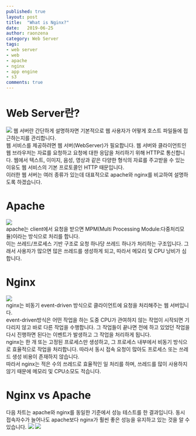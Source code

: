 ```yaml
---
published: true
layout: post
title:  "What is Nginx?"
date:   2019-06-25
author: raonzena 
category: Web Server
tags:
- web server
- web
- apache
- nginx
- app engine
- s3
comments: true
---
```



# Web Server란?
![](https://mdn.mozillademos.org/files/8659/web-server.svg)
웹 서버란 간단하게 설명하자면 기본적으로 웹 사용자가 어떻게 호스트 파일들에 접근하는지를 관리합니다.  
웹 서비스를 제공하려면 웹 서버(WebServer)가 필요합니다. 웹 서버와 클라이언트인 웹 브라우저는 자료를 요청하고 요청에 대한 응답을 처리하기 위해 HTTP로 통신합니다. 웹에서 텍스트, 이미지, 음성, 영상과 같은 다양한 형식의 자료를 주고받을 수 있는 이유도 웹 서비스의 기본 프로토콜인 HTTP 때문입니다.  
이러한 웹 서버는 여러 종류가 있는데 대표적으로 apache와 nginx를 비교하여 설명하도록 하겠습니다.
  

# Apache
![](https://upload.wikimedia.org/wikipedia/commons/thumb/d/db/Apache_Software_Foundation_Logo_%282016%29.svg/512px-Apache_Software_Foundation_Logo_%282016%29.svg.png)  
apache는 client에서 요청을 받으면 MPM(Multi Processing Module:다중처리모듈)이라는 방식으로 처리를 합니다.  
이는 쓰레드/프로세스 기반 구조로 요청 하나당 쓰레드 하나가 처리하는 구조입니다. 그래서 사용자가 많으면 많은 쓰레드를 생성하게 되고, 따라서 메모리 및 CPU 낭비가 심합니다.  
  
# Nginx
![](https://www.nginx.com/wp-content/uploads/2018/08/NGINX-logo-rgb-large.png)  
nginx는 비동기 event-driven 방식으로 클라이언트에 요청을 처리해주는 웹 서버입니다.  
event-driven방식은 어떤 작업을 하는 도중 CPU가 관여하지 않는 작업이 시작되면 기다리지 않고 바로 다른 작업을 수행합니다. 그 작업들이 끝나면 전에 하고 있었던 작업을 다시 진행하면 된다는 이벤트가 발생하고 그 작업을 처리하게 됩니다.  
nginx는 한 개 또는 고정된 프로세스만 생성하고, 그 프로세스 내부에서 비동기 방식으로 효율적으로 작업을 처리합니다. 따라서 동시 접속 요청이 많아도 프로세스 또는 쓰레드 생성 비용이 존재하지 않습니다.  
따라서 nginx는 적은 수의 쓰레드로 효율적인 일 처리를 하며, 쓰레드를 많이 사용하지 않기 때문에 메모리 및 CPU소모도 적습니다.  
  
# Nginx vs Apache
다음 차트는 apache와 nginx를 동일한 기준에서 성능 테스트를 한 결과입니다. 동시 접속자수가 늘어나도 apache보다 nginx가 훨씬 좋은 성능을 유지하고 있는 것을 알 수 있습니다.
![](https://i1.wp.com/tengine.taobao.org/images/benchmark.png)
![](https://i2.wp.com/tengine.taobao.org/images/benchmark2.png)